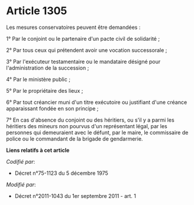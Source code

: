 # Article 1305

Les mesures conservatoires peuvent être demandées : 

1° Par le conjoint ou le partenaire d'un pacte civil de solidarité ; 

2° Par tous ceux qui prétendent avoir une vocation successorale ; 

3° Par l'exécuteur testamentaire ou le mandataire désigné pour l'administration de la succession ; 

4° Par le ministère public ; 

5° Par le propriétaire des lieux ; 

6° Par tout créancier muni d'un titre exécutoire ou justifiant d'une créance apparaissant fondée en son principe ; 

7° En cas d'absence du conjoint ou des héritiers, ou s'il y a parmi les héritiers des mineurs non pourvus d'un représentant
légal, par les personnes qui demeuraient avec le défunt, par le maire, le commissaire de police ou le commandant de la
brigade de gendarmerie.

**Liens relatifs à cet article**

_Codifié par_:

  - Décret n°75-1123 du 5 décembre 1975

_Modifié par_:

  - Décret n°2011-1043 du 1er septembre 2011 - art. 1
